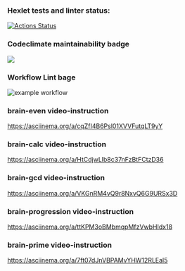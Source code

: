 ### Hexlet tests and linter status:
[![Actions Status](https://github.com/AntipovSergey/frontend-project-lvl1/workflows/hexlet-check/badge.svg)](https://github.com/AntipovSergey/frontend-project-lvl1/actions)

### Codeclimate maintainability badge
<a href="https://codeclimate.com/github/codeclimate/codeclimate/maintainability"><img src="https://api.codeclimate.com/v1/badges/a99a88d28ad37a79dbf6/maintainability" /></a>

### Workflow Lint bage
![example workflow](https://github.com/AntipovSergey/frontend-project-lvl1/actions/workflows/github-actions-lint.yml/badge.svg)

### brain-even video-instruction
https://asciinema.org/a/cqZfI4B6Psl01XVVFutqLT9yY

### brain-calc video-instruction
https://asciinema.org/a/HtCdjwLlb8c37nFzBtFCtzD36

### brain-gcd video-instruction
https://asciinema.org/a/VKGnRM4vQ9r8NxvQ6G9URSx3D

### brain-progression video-instruction
https://asciinema.org/a/ttKPM3oBMbmqpMfzVwbHIdx18

### brain-prime video-instruction
https://asciinema.org/a/7ft07dJnVBPAMvYHW12RLEal5